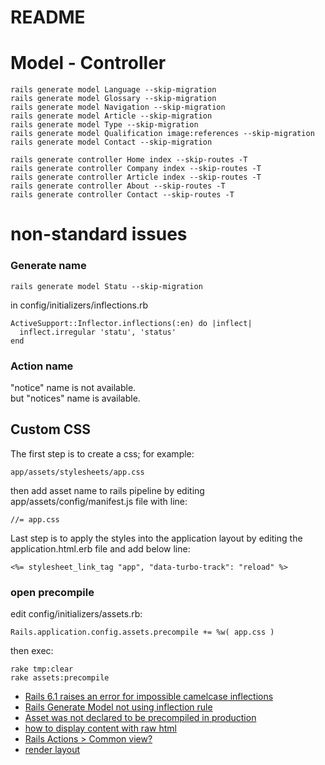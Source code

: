 # README

# Model - Controller
```
rails generate model Language --skip-migration
rails generate model Glossary --skip-migration
rails generate model Navigation --skip-migration
rails generate model Article --skip-migration
rails generate model Type --skip-migration
rails generate model Qualification image:references --skip-migration
rails generate model Contact --skip-migration
```

```
rails generate controller Home index --skip-routes -T
rails generate controller Company index --skip-routes -T
rails generate controller Article index --skip-routes -T
rails generate controller About --skip-routes -T
rails generate controller Contact --skip-routes -T
```


# non-standard issues

### Generate name
```
rails generate model Statu --skip-migration
```

in config/initializers/inflections.rb
```
ActiveSupport::Inflector.inflections(:en) do |inflect|
  inflect.irregular 'statu', 'status'
end
```

### Action name
"notice" name is not available.    
but "notices" name is available.



## Custom CSS
  The first step is to create a css; for example:    
```
app/assets/stylesheets/app.css
```

  then add asset name to rails pipeline by editing app/assets/config/manifest.js file with line:    
```
//= app.css
```

  Last step is to apply the styles into the application layout by editing the application.html.erb file and add below line:
```
<%= stylesheet_link_tag "app", "data-turbo-track": "reload" %>
```

### open precompile
edit config/initializers/assets.rb:
```
Rails.application.config.assets.precompile += %w( app.css )
```
then exec:
```
rake tmp:clear
rake assets:precompile
```

- [Rails 6.1 raises an error for impossible camelcase inflections](https://www.bigbinary.com/blog/rails-6-1-raises-error-for-impossible-camelcase-inflections)
- [Rails Generate Model not using inflection rule](https://stackoverflow.com/q/44354541)
- [Asset was not declared to be precompiled in production](https://unity-yuji.xyz/asset-was-not-declared-to-be-precompiled-in-production/)
- [how to display content with raw html](https://stackoverflow.com/a/4052936)
- [Rails Actions > Common view?](https://stackoverflow.com/questions/9259483/rails-actions-common-view)
- [render layout](https://guides.rubyonrails.org/layouts_and_rendering.html#using-partials)
